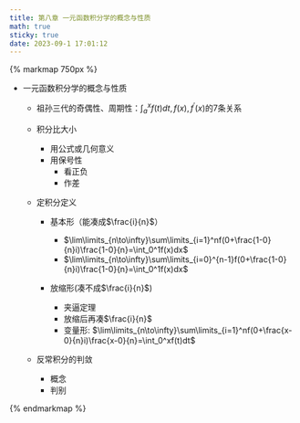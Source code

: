 ```yaml
---
title: 第八章 一元函数积分学的概念与性质
math: true
sticky: true
date: 2023-09-1 17:01:12
---
```


{% markmap 750px %}

- 一元函数积分学的概念与性质
  - 祖孙三代的奇偶性、周期性：$\int_a^xf(t)dt,f(x),f^{'}(x)$的7条关系
  - 积分比大小
    - 用公式或几何意义
    - 用保号性
      - 看正负
      - 作差
  
  - 定积分定义
    - 基本形（能凑成$\frac{i}{n}$）
      - $\lim\limits_{n\to\infty}\sum\limits_{i=1}^nf(0+\frac{1-0}{n}i)\frac{1-0}{n}=\int_0^1f(x)dx$
      - $\lim\limits_{n\to\infty}\sum\limits_{i=0}^{n-1}f(0+\frac{1-0}{n}i)\frac{1-0}{n}=\int_0^1f(x)dx$
  
    - 放缩形(凑不成$\frac{i}{n}$)
      - 夹逼定理
      - 放缩后再凑$\frac{i}{n}$
      - 变量形: $\lim\limits_{n\to\infty}\sum\limits_{i=1}^nf(0+\frac{x-0}{n}i)\frac{x-0}{n}=\int_0^xf(t)dt$
  
  - 反常积分的判敛
    - 概念
    - 判别
  

{% endmarkmap %}